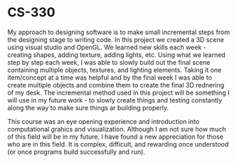 # CS-330

My approach to designing software is to make small incremental steps from the designing stage to writing code. In this project we created a 3D scene using visual studio and OpenGL. We learned new skills each week - creating shapes, adding texture, adding lights, etc. Using what we learned step by step each week, I was able to slowly build out the final scene containing multiple objects, textures, and lighting elements. Taking it one item/concept at a time was helpful and by the final week I was able to create multiple objects and combine them to create the final 3D rednering of my desk. The incremental method used in this project will be something I will use in my future work - to slowly create things and testing constantly along the way to make sure things ar building properly. 

This course was an eye opening experience and introduction into computational grahics and visualization. Although I am not sure how much of this field will be in my future, I have found a new appreciation for those who are in this field. It is complex, difficult, and rewarding once understood (or once programs build successfully and run). 
